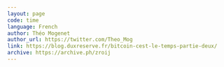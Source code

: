 ```yaml
---
layout: page
code: time
language: French
author: Théo Mogenet
author_url: https://twitter.com/Theo_Mog
link: https://blog.duxreserve.fr/bitcoin-cest-le-temps-partie-deux/
archive: https://archive.ph/zroij
---
```

